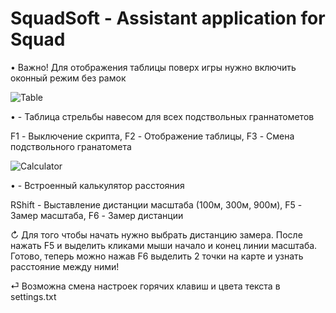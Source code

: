 # SquadSoft - Assistant application for Squad

• Важно! Для отображения таблицы поверх игры нужно включить оконный режим без рамок

![Table](https://github.com/TaGer26/SquadSoft/assets/69417268/56aff836-3aaa-4463-9964-3d19a420ec2e)

• - Таблица стрельбы навесом для всех подствольных граннатометов
  
  F1 - Выключение скрипта, F2 - Отображение таблицы, F3 - Смена подствольного гранатомета

![Calculator](https://github.com/TaGer26/SquadSoft/assets/69417268/dee00699-3d1d-48ff-a8d0-32e9618394cb)

• - Встроенный калькулятор расстояния
  
  RShift - Выставление дистанции масштаба (100м, 300м, 900м), F5 - Замер масштаба, F6 - Замер дистанции
  
  ↻ Для того чтобы начать нужно выбрать дистанцию замера. После нажать F5 и выделить кликами мыши начало и конец линии масштаба. Готово, теперь можно нажав F6 выделить 2 точки на карте и узнать расстояние между ними!

⏎ Возможна смена настроек горячих клавиш и цвета текста в settings.txt
